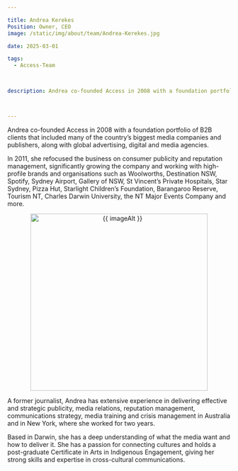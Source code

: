 ```yaml
---

title: Andrea Kerekes
Position: Owner, CEO
image: /static/img/about/team/Andrea-Kerekes.jpg

date: 2025-03-01

tags: 
  - Access-Team


  
description: Andrea co-founded Access in 2008 with a foundation portfolio of B2B clients that included many of the country’s biggest media companies and publishers, along with global advertising, digital and media agencies. In 2011, she refocused the business on consumer publicity and reputation management, significantly growing the company and working with high-profile brands and organisations such as Woolworths, Destination NSW, Spotify, Sydney Airport, Gallery of NSW, St Vincent’s Private Hospitals, Star Sydney, Pizza Hut, Starlight Children’s Foundation, Barangaroo Reserve, Tourism NT, Charles Darwin University, the NT Major Events Company and more.



---
```


<div class="grid-2-team">

<div class="team-left">

<p>Andrea co-founded Access in 2008 with a foundation portfolio of B2B clients that included many of the country’s biggest media companies and publishers, along with global advertising, digital and media agencies.</p>

<p>In 2011, she refocused the business on consumer publicity and reputation management, significantly growing the company and working with high-profile brands and organisations such as Woolworths, Destination NSW, Spotify, Sydney Airport, Gallery of NSW, St Vincent’s Private Hospitals, Star Sydney, Pizza Hut, Starlight Children’s Foundation, Barangaroo Reserve, Tourism NT, Charles Darwin University, the NT Major Events Company and more.</p>
</div>

<div class="team-right">

 <div class="postdetailimage" align="center"><img src="https://ik.imagekit.io/webtactics/accesspr{{ image }}/tr:w-400,h-500" alt="{{ imageAlt }}" title="{{ imageAlt }}" width="400px" height="auto" class="teamimg"></div>

</div>


</div>

A former journalist, Andrea has extensive experience in delivering effective and strategic publicity, media relations, reputation management, communications strategy, media training and crisis management in Australia and in New York, where she worked for two years.

Based in Darwin, she has a deep understanding of what the media want and how to deliver it. She has a passion for connecting cultures and holds a post-graduate Certificate in Arts in Indigenous Engagement, giving her strong skills and expertise in cross-cultural communications.
